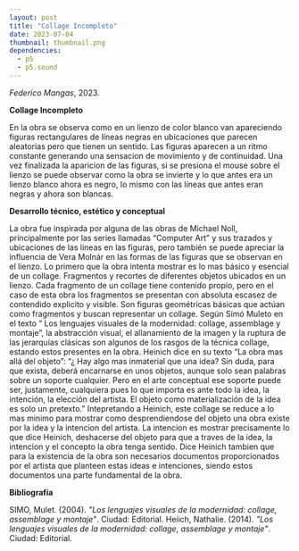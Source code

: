 ```yaml
---
layout: post
title: "Collage Incompleto"
date: 2023-07-04
thumbnail: thumbnail.png
dependencies:
  - p5
  - p5.sound
---
```


<div id="div-sketch">
  <script type="text/javascript" src="sketch.js"></script>
</div>

_Federico Mangas_, 2023.

**Collage Incompleto**

En la obra se observa como en un lienzo de color blanco van apareciendo figuras rectangulares de líneas negras en ubicaciones que parecen aleatorias pero que tienen un sentido.
Las figuras aparecen a un ritmo constante generando una sensacion de movimiento y de continuidad. 
Una vez finalizada la aparicion de las figuras, si se presiona el mouse sobre el lienzo se puede observar como la obra se invierte y lo que antes era un lienzo blanco ahora es negro, lo mismo con las líneas que antes eran negras y ahora son blancas.

**Desarrollo técnico, estético y conceptual**

La obra fue inspirada por alguna de las obras de Michael Noll, principalmente por las series llamadas “Computer Art” y sus trazados y ubicaciones de las líneas en las figuras, pero también se puede apreciar la influencia de Vera Molnár en las formas de las figuras que se observan en el lienzo.
Lo primero que la obra intenta mostrar es lo mas básico y esencial de un collage. Fragmentos y recortes de diferentes objetos ubicados en un lienzo. Cada fragmento de un collage tiene contenido propio, pero en el caso de esta obra los fragmentos se presentan con absoluta escasez de contendido explicito y visible. Son figuras geométricas básicas que actúan como fragmentos y buscan representar un collage. Según Simó Muleto en el texto “ Los lenguajes visuales de la modernidad: collage, assemblage y montaje”, la abstracción visual, el allanamiento de la imagen y la ruptura de las jerarquías clásicas son algunos de los rasgos de la técnica collage, estando estos presentes en la obra. 
Heinich dice en su texto “La obra mas allá del objeto”: “¿ Hay algo mas inmaterial que una idea? Sin duda, para que exista, deberá encarnarse en unos objetos, aunque solo sean palabras sobre un soporte cualquier. Pero en el arte conceptual ese soporte puede ser, justamente, cualquiera pues lo que importa es ante todo la idea, la intención, la elección del artista. El objeto como materialización de la idea es solo un pretexto.”
Intepretando a Heinich, este collage se reduce a lo mas minimo para mostrar como desprendiendose del objeto una obra existe por la idea y la intencion del artista. La intencion es mostrar precisamente lo que dice Heinich, deshacerse del objeto para que a traves de la idea, la intencion y el concepto la obra tenga sentido.
Dice Heinich tambien que para la existencia de la obra son necesarios documentos proporcionados por el artista que planteen estas ideas e intenciones, siendo estos documentos una parte fundamental de la obra.

**Bibliografía**

SIMO, Mulet. (2004). _"Los lenguajes visuales de la modernidad: collage, assemblage y montaje"_. Ciudad: Editorial.
Heiich, Nathalie. (2014). _"Los lenguajes visuales de la modernidad: collage, assemblage y montaje"_. Ciudad: Editorial.